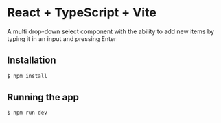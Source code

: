 # React + TypeScript + Vite

A multi drop-down select component with the ability to add new items by typing it in an input and pressing Enter

## Installation
```bash
$ npm install
```

## Running the app
```bash
$ npm run dev
```
